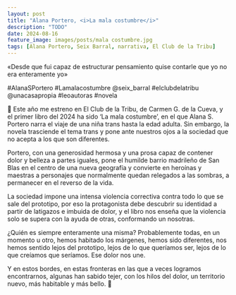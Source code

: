 ```yaml
---
layout: post
title: "Alana Portero, <i>La mala costumbre</i>"
description: "TODO"
date: 2024-08-16
feature_image: images/posts/mala costumbre.jpg
tags: [Alana Portero, Seix Barral, narrativa, El Club de la Tribu]
---
```


«Desde que fui capaz de estructurar pensamiento quise contarle que yo no era enteramente yo»
<!--more-->

#AlanaSPortero #Lamalacostumbre @seix_barral #elclubdelatribu @unacasapropia #leoautoras #novela

👠 Este año me estreno en El Club de la Tribu, de Carmen G. de la Cueva, y el primer libro del 2024 ha sido ‘La mala costumbre’, en el que Alana S. Portero narra el viaje de una niña trans hasta la edad adulta. Sin embargo, la novela trasciende el tema trans y pone ante nuestros ojos a la sociedad que no acepta a los que son diferentes.

Portero, con una generosidad hermosa y una prosa capaz de contener dolor y belleza a partes iguales, pone el humilde barrio madrileño de San Blas en el centro de una nueva geografía y convierte en heroínas y maestras a personajes que normalmente quedan relegados a las sombras, a permanecer en el reverso de la vida.

La sociedad impone una intensa violencia correctiva contra todo lo que se sale del prototipo, por eso la protagonista debe descubrir su identidad a partir de latigazos e imbuida de dolor, y el libro nos enseña que la violencia solo se supera con la ayuda de otras, conformando un nosotras.

¿Quién es siempre enteramente una misma? Probablemente todas, en un momento u otro, hemos habitado los márgenes, hemos sido diferentes, nos hemos sentido lejos del prototipo, lejos de lo que queríamos ser, lejos de lo que creíamos que seríamos. Ese dolor nos une.

Y en estos bordes, en estas fronteras en las que a veces logramos encontrarnos, algunas han sabido tejer, con los hilos del dolor, un territorio nuevo, más habitable y más bello. 👠
